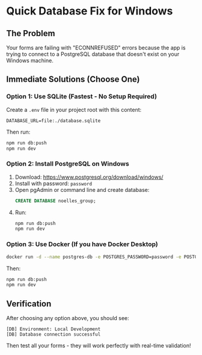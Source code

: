 # Quick Database Fix for Windows

## The Problem
Your forms are failing with "ECONNREFUSED" errors because the app is trying to connect to a PostgreSQL database that doesn't exist on your Windows machine.

## Immediate Solutions (Choose One)

### Option 1: Use SQLite (Fastest - No Setup Required)
Create a `.env` file in your project root with this content:
```env
DATABASE_URL=file:./database.sqlite
```

Then run:
```bash
npm run db:push
npm run dev
```

### Option 2: Install PostgreSQL on Windows
1. Download: https://www.postgresql.org/download/windows/
2. Install with password: `password`
3. Open pgAdmin or command line and create database:
   ```sql
   CREATE DATABASE noelles_group;
   ```
4. Run:
   ```bash
   npm run db:push
   npm run dev
   ```

### Option 3: Use Docker (If you have Docker Desktop)
```bash
docker run -d --name postgres-db -e POSTGRES_PASSWORD=password -e POSTGRES_DB=noelles_group -p 5432:5432 postgres:15
```

Then:
```bash
npm run db:push
npm run dev
```

## Verification
After choosing any option above, you should see:
```
[DB] Environment: Local Development
[DB] Database connection successful
```

Then test all your forms - they will work perfectly with real-time validation!
